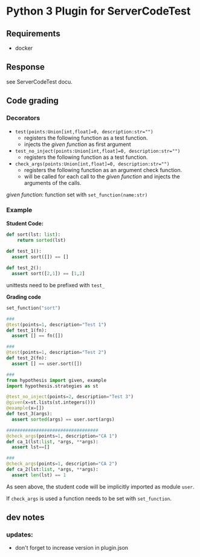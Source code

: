 # Python 3 Plugin for ServerCodeTest
## Requirements
* docker

## Response
see ServerCodeTest docu.

## Code grading
### Decorators
* `test(points:Union[int,float]=0, description:str="")`
  * registers the following function as a test function.
  * injects the *given function* as first argument
* `test_no_inject(points:Union[int,float]=0, description:str="")`
  * registers the following function as a test function.
* `check_args(points:Union[int,float]=0, description:str="")`
  * registers the following function as an argument check function.
  * will be called for each call to the *given function* and injects the arguments of the calls.

*given function*: function set with `set_function(name:str)`

### Example
**Student Code:**
```python
def sort(lst: list):
    return sorted(lst)
    
def test_1():
  assert sort([]) == []

def test_2():
  assert sort([2,1]) == [1,2]
```
unittests need to be prefixed with `test_`

**Grading code**
```python
set_function("sort") 

###
@test(points=1, description="Test 1")
def test_1(fn):
  assert [] == fn([])

###
@test(points=1, description="Test 2")
def test_2(fn):
  assert [] == user.sort([])

###
from hypothesis import given, example
import hypothesis.strategies as st

@test_no_inject(points=2, description="Test 3")
@given(x=st.lists(st.integers()))
@example(x=[])
def test_3(args):
  assert sorted(args) == user.sort(args)

##################################
@check_args(points=1, description="CA 1")
def ca_1(lst:list, *args, **args):
  assert lst==[]

###
@check_args(points=1, description="CA 2")
def ca_2(lst:list, *args, **args):
  assert len(lst) == 1
```
As seen above, the student code will be implicitly imported as module `user`.

If `check_args` is used a function needs to be set with `set_function`.

## dev notes
### updates:
* don't forget to increase version in plugin.json
